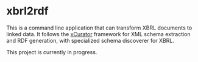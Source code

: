 xbrl2rdf
========

This is a command line application that can transform XBRL documents to linked data. It follows the [xCurator](https://github.com/ekzhu/xcurator) framework for XML schema extraction and RDF generation, with specialized schema discoverer for XBRL.

This project is currently in progress.